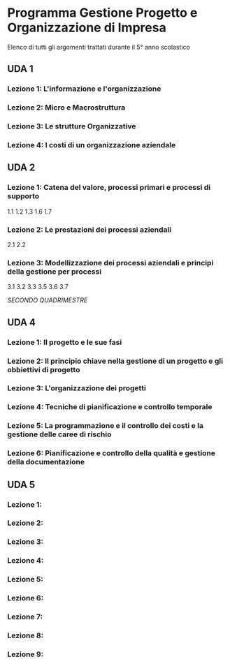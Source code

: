 # Programma Gestione Progetto e Organizzazione di Impresa
Elenco di tutti gli argomenti trattati durante il 5° anno scolastico 


## UDA 1

### Lezione 1: L'informazione e l'organizzazione
### Lezione 2: Micro e Macrostruttura

### Lezione 3: Le strutture Organizzative 

### Lezione 4: I costi di un organizzazione aziendale


## UDA 2
### Lezione 1: Catena del valore, processi primari e processi di supporto
1.1
1.2
1.3
1.6
1.7

### Lezione 2: Le prestazioni dei processi aziendali
2.1
2.2

### Lezione 3: Modellizzazione dei processi aziendali e principi della gestione per processi
3.1
3.2
3.3
3.5
3.6
3.7

*SECONDO QUADRIMESTRE*

## UDA 4

### Lezione 1: Il progetto e le sue fasi

### Lezione 2: Il principio chiave nella gestione di un progetto e gli obbiettivi di progetto

### Lezione 3: L'organizzazione dei progetti

### Lezione 4: Tecniche di pianificazione e controllo temporale

### Lezione 5: La programmazione e il controllo dei costi e la gestione delle caree di rischio

### Lezione 6: Pianificazione e controllo della qualità e gestione della documentazione

## UDA 5

### Lezione 1: 
### Lezione 2: 
### Lezione 3: 
### Lezione 4: 
### Lezione 5: 
### Lezione 6: 
### Lezione 7: 
### Lezione 8: 
### Lezione 9: 

<!--stackedit_data:
eyJoaXN0b3J5IjpbNTgyOTczNzE1LDUxMzI4NTU2OSwtMTE1Mz
Y1NDU5MCwxNzk3Njc4NDQ1LDE0MzY0Njg2ODgsNDE0NzY4NDg0
LC02OTI5NDQ0NjMsLTE4ODE1MDMzMzEsLTg0MzEzMzk3NiwyMT
E1MTI3NjBdfQ==
-->